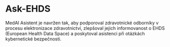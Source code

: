 # Ask-EHDS
MedAI Asistent je navržen tak, aby podporoval zdravotnické odborníky v procesu elektronizace zdravotnictví, zlepšoval jejich informovanost o EHDS (European Health Data Space) a poskytoval asistenci při otázkách kybernetické bezpečnosti.
